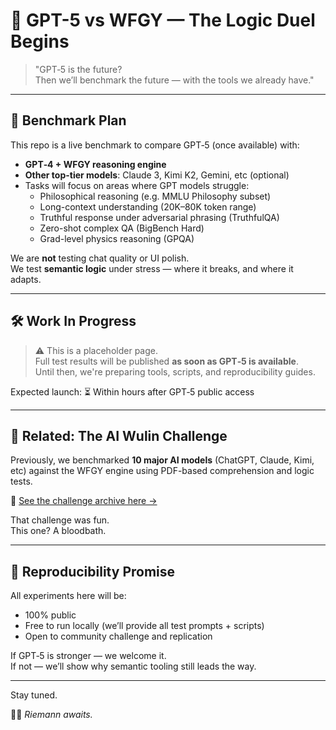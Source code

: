 
# 🧠 GPT-5 vs WFGY — The Logic Duel Begins

> "GPT‑5 is the future?  
> Then we’ll benchmark the future — with the tools we already have."

---

## 🔬 Benchmark Plan

This repo is a live benchmark to compare GPT‑5 (once available) with:

- **GPT‑4 + WFGY reasoning engine**
- **Other top-tier models**: Claude 3, Kimi K2, Gemini, etc (optional)
- Tasks will focus on areas where GPT models struggle:
  - Philosophical reasoning (e.g. MMLU Philosophy subset)
  - Long-context understanding (20K–80K token range)
  - Truthful response under adversarial phrasing (TruthfulQA)
  - Zero-shot complex QA (BigBench Hard)
  - Grad-level physics reasoning (GPQA)

We are **not** testing chat quality or UI polish.  
We test **semantic logic** under stress — where it breaks, and where it adapts.

---

## 🛠️ Work In Progress

> ⚠️ This is a placeholder page.  
> Full test results will be published **as soon as GPT‑5 is available**.  
> Until then, we're preparing tools, scripts, and reproducibility guides.

Expected launch: ⏳ Within hours after GPT‑5 public access

---

## 📁 Related: The AI Wulin Challenge

Previously, we benchmarked **10 major AI models** (ChatGPT, Claude, Kimi, etc) against the WFGY engine using PDF-based comprehension and logic tests.

📎 [See the challenge archive here →](https://github.com/onestardao/WFGY/blob/main/images/AI_WuLin_Challenge/README.md)

That challenge was fun.  
This one? A bloodbath.

---

## 🔁 Reproducibility Promise

All experiments here will be:
- 100% public
- Free to run locally (we’ll provide all test prompts + scripts)
- Open to community challenge and replication

If GPT‑5 is stronger — we welcome it.  
If not — we’ll show why semantic tooling still leads the way.

---

Stay tuned.

🧙‍♂️ *Riemann awaits.*
